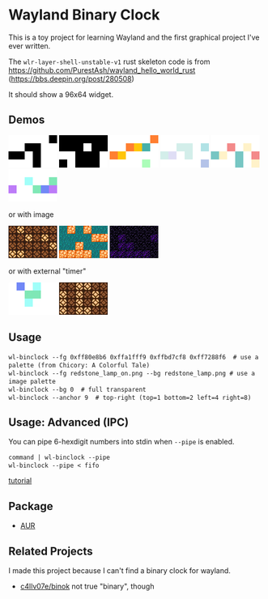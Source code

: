 # Wayland Binary Clock
This is a toy project for learning Wayland and the first graphical project I've ever written.

The `wlr-layer-shell-unstable-v1` rust skeleton code is from
https://github.com/PurestAsh/wayland_hello_world_rust (https://bbs.deepin.org/post/280508)

It should show a 96x64 widget.

## Demos
![](demos/demo_mono.png)
![](demos/demo_reversed.png)
![](demos/demo_brekkie.png)
![](demos/demo_peak.png)
![](demos/demo_dinners.png)
![](demos/demo_rainforest.png)

or with image

![](demos/demo_redstone.png)
![](demos/demo_shroom.png)
![](demos/demo_obsidian.png)

or with external "timer"

![](demos/ipc_gol.gif)
![](demos/ipc_dongdigua.gif)


## Usage
```
wl-binclock --fg 0xff80e8b6 0xffa1fff9 0xffbd7cf8 0xff7288f6  # use a palette (from Chicory: A Colorful Tale)
wl-binclock --fg redstone_lamp_on.png --bg redstone_lamp.png # use a image palette
wl-binclock --bg 0  # full transparent
wl-binclock --anchor 9  # top-right (top=1 bottom=2 left=4 right=8)
```

## Usage: Advanced (IPC)
You can pipe 6-hexdigit numbers into stdin when `--pipe` is enabled.
```
command | wl-binclock --pipe
wl-binclock --pipe < fifo
```

[tutorial](https://www.bilibili.com/video/BV1oMN7zBEsv)

## Package
- [AUR](https://aur.archlinux.org/packages/wl-binclock)

## Related Projects
I made this project because I can't find a binary clock for wayland.
- [c4llv07e/binok](https://codeberg.org/c4llv07e/binok)
  not true "binary", though
